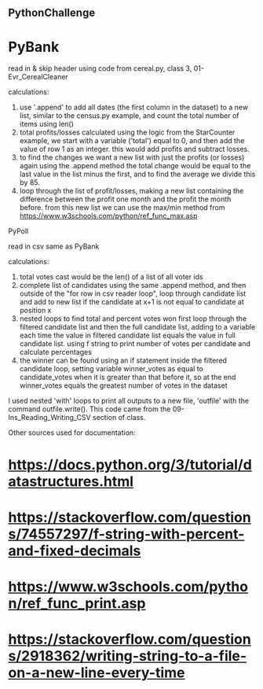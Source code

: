## PythonChallenge

# PyBank 

read in & skip header using code from cereal.py, class 3, 01-Evr_CerealCleaner

calculations:
1. use '.append' to add all dates (the first column in the dataset) to a new list, similar to the census.py example, and count the total number of items using len()
2. total profits/losses calculated using the logic from the StarCounter example, we start with a variable ('total') equal to 0, and then add the value of row 1 as an integer.
   this would add profits and subtract losses.
4. to find the changes we want a new list with just the profits (or losses) again using the .append method
   the total change would be equal to the last value in the list minus the first, and to find the average we divide this by 85.
6. loop through the list of profit/losses, making a new list containing the difference between the profit one month and the profit the month before.
   from this new list we can use the max/min method from https://www.w3schools.com/python/ref_func_max.asp

PyPoll

read in csv same as PyBank

calculations:
1. total votes cast would be the len() of a list of all voter ids
2. complete list of candidates using the same .append method, and then outside of the "for row in csv reader loop", loop through candidate list and add to new list if the candidate at x+1 is not equal to candidate at position x
3. nested loops to find total and percent votes won
	first loop through the filtered candidate list and then the full candidate list, adding to a variable each time the value in filtered candidate list equals the value in full candidate list. 
	using f string to print number of votes per candidate and calculate percentages
4. the winner can be found using an if statement inside the filtered candidate loop, setting variable winner_votes as equal to candidate_votes when it is greater than that before it, so at the end winner_votes equals the greatest number of votes in the dataset

I used nested 'with' loops to print all outputs to a new file, 'outfile' with the command outfile.write(). This code came from the 09-Ins_Reading_Writing_CSV section of class.

Other sources used for documentation:
# https://docs.python.org/3/tutorial/datastructures.html
# https://stackoverflow.com/questions/74557297/f-string-with-percent-and-fixed-decimals
# https://www.w3schools.com/python/ref_func_print.asp
# https://stackoverflow.com/questions/2918362/writing-string-to-a-file-on-a-new-line-every-time
